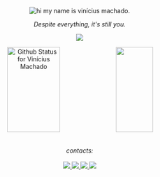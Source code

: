 <p align="center">
  <img src="https://readme-typing-svg.demolab.com?font=jet+brains&weight=900&size=25&pause=19000&color=F7F7F7&center=true&vCenter=true&random=false&width=435&lines=hi+my+name+is+vin%C3%ADcius+machado." alt="hi my name is vinícius machado." />
</p>
<p align="center">
  <i>Despite everything, it's still you.</i><br>
  
</p>
<p align="center">
    <img src="https://komarev.com/ghpvc/?username=viniowav&color=gray" />
</p>

<div align="center">  
  <img width="49%" height="195px" src="https://readme-status-saulojoab.vercel.app/api?username=viniowav&show_icons=true&hide_border=true&title_color=FFFFFF&icon_color=FFFFFF&text_color=76A6DD&bg_color=0d1117" alt="Github Status for Vinícius Machado" /> 
  <img width="41%" height="195px" src="https://readme-status-saulojoab.vercel.app/api/top-langs/?username=viniowav&count_private=true&hide=java,makefile,jupyter+notebook&layout=compact&hide_border=true&title_color=FFFFFF&text_color=76A6DD&bg_color=0d1117" />
</div><br>

<p align="center">
    <i>contacts:</i><br><br>
    <a href="http://twitter.com/viniowav" target="_blank">
        <img src="https://img.shields.io/badge/-X/Twitter-black?style=flat-square&logo=X&logoColor=white&link=https://www.twitter.com/viniowav/" />
    </a>
    <a href="http://instagram.com/viniowav" target="_blank">
        <img src="https://img.shields.io/badge/-Instagram-C13584?style=flat-square&labelColor=C13584&logo=instagram&logoColor=white&link=https://www.instagram.com/viniowav/" />
    </a>
    <a href="http://www.linkedin.com/in/viníciusmachadoalves" target="_blank">
        <img src="https://img.shields.io/badge/-LinkedIn-blue?style=flat-square&logo=Linkedin&logoColor=white&link=https://www.linkedin.com/in/vin%C3%ADciusmachadoalves/"/>
    </a>
    <a href="mailto:viniciusmachadoalves16@gmail.com">
        <img src="https://img.shields.io/badge/-Gmail-D14836?style=flat-square&logo=gmail&logoColor=white&link=viniciusmachadoalves16@gmail.com" />
    </a>
</p>

